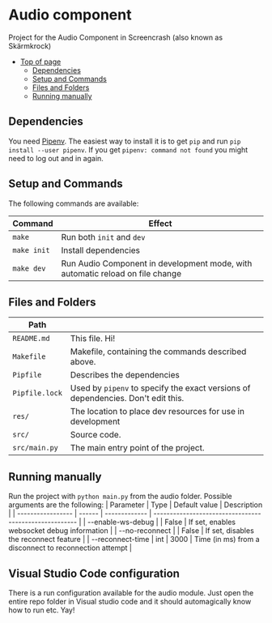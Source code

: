 # Audio component

Project for the Audio Component in Screencrash (also known as Skärmkrock)

- [Top of page](#audio-component)
  - [Dependencies](#Dependencies)
  - [Setup and Commands](#Setup-and-Commands)
  - [Files and Folders](#Files-and-Folders)
  - [Running manually](#Running-manually)

## Dependencies

You need [Pipenv](https://github.com/pypa/pipenv). The easiest way to install it is to get `pip`
and run `pip install --user pipenv`. If you get `pipenv: command not found` you might need to
log out and in again.

## Setup and Commands

The following commands are available:

| Command                     | Effect                                                                        |
| --------------------------- | ----------------------------------------------------------------------------- |
| `make`                      | Run both `init` and `dev`                                                     |
| <code>make&nbsp;init</code> | Install dependencies                                                          |
| <code>make&nbsp;dev</code>  | Run Audio Component in development mode, with automatic reload on file change |

## Files and Folders

| Path           |                                                                                  |
| -------------- | -------------------------------------------------------------------------------- |
| `README.md`    | This file. Hi!                                                                   |
| `Makefile`     | Makefile, containing the commands described above.                               |
| `Pipfile`      | Describes the dependencies                                                       |
| `Pipfile.lock` | Used by `pipenv` to specify the exact versions of dependencies. Don't edit this. |
| `res/`         | The location to place dev resources for use in development                       |
| `src/`         | Source code.                                                                     |
| `src/main.py`  | The main entry point of the project.                                             |

## Running manually

Run the project with ```python main.py``` from the audio folder. Possible arguments are the following:
| Parameter         | Type   | Default value | Description                                            |
| ----------------- | ------ | ------------- | ------------------------------------------------------ |
| --enable-ws-debug |        | False         | If set, enables websocket debug information            |
| --no-reconnect    |        | False         | If set, disables the reconnect feature                 |
| --reconnect-time  | int    | 3000          | Time (in ms) from a disconnect to reconnection attempt |


## Visual Studio Code configuration
There is a run configuration available for the audio module. Just open the entire repo folder in Visual studio code and
it should automagically know how to run etc. Yay!
